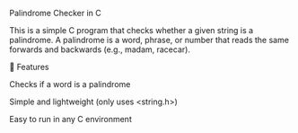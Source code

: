Palindrome Checker in C

This is a simple C program that checks whether a given string is a palindrome.
A palindrome is a word, phrase, or number that reads the same forwards and backwards (e.g., madam, racecar).

🚀 Features

Checks if a word is a palindrome

Simple and lightweight (only uses <string.h>)

Easy to run in any C environment

